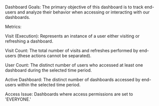 Dashboard Goals:
The primary objective of this dashboard is to track end-users and analyze their behavior when accessing or interacting with our dashboards.


Metrics:

Visit (Execution):
Represents an instance of a user either visiting or refreshing a dashboard.

Visit Count:
The total number of visits and refreshes performed by end-users (these actions cannot be separated).

User Count:
The distinct number of users who accessed at least one dashboard during the selected time period.

Active Dashboard:
The distinct number of dashboards accessed by end-users within the selected time period.

Access Issue:
Dashboards where access permissions are set to 'EVERYONE.'
